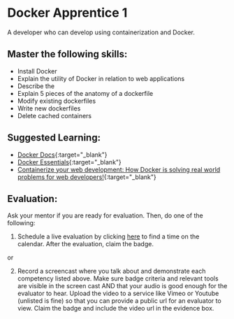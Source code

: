 # Docker Apprentice 1

A developer who can develop using containerization and Docker.

## Master the following skills:

* Install Docker
* Explain the utility of Docker in relation to web applications
* Describe the 
* Explain 5 pieces of the anatomy of a dockerfile
* Modify existing dockerfiles
* Write new dockerfiles
* Delete cached containers

## Suggested Learning:

* [Docker Docs](https://docs.docker.com/){:target="_blank"}
* [Docker Essentials](https://www.udemy.com/course/docker-essentials/){:target="_blank"}
* [Containerize your web development: How Docker is solving real world problems for web developers!](https://usersnap.com/blog/docker-for-web-developers/){:target="_blank"}

## Evaluation:

Ask your mentor if you are ready for evaluation. Then, do one of the following:

1. Schedule a live evaluation by clicking [here](http://evals.codex.academy) to find a time on the calendar. After the evaluation, claim the badge.

or

2. Record a screencast where you talk about and demonstrate each competency listed above. Make sure badge criteria and relevant tools are visible in the screen cast AND that your audio is good enough for the evaluator to hear. Upload the video to a service like Vimeo or Youtube (unlisted is fine) so that you can provide a public url for an evaluator to view. Claim the badge and include the video url in the evidence box.
